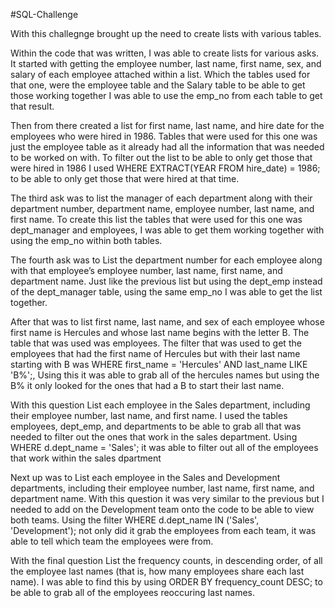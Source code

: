 #SQL-Challenge

With this challegnge brought up the need to create lists with various tables.

Within the code that was written, I was able to create lists for various asks.
It started with getting the employee number, last name, first name, sex, and salary of each employee attached within a list.
Which the tables used for that one, were the employee table and the Salary table to be able to get those working together I was able to use the emp_no from each table to get that result.

Then from there created a list for first name, last name, and hire date for the employees who were hired in 1986.
Tables that were used for this one was just the employee table as it already had all the information that was needed to be worked on with.
To filter out the list to be able to only get those that were hired in 1986 I used WHERE EXTRACT(YEAR FROM hire_date) = 1986; to be able to only get those that were hired at that time.

The third ask was to list the manager of each department along with their department number, department name, employee number, last name, and first name.
To create this list the tables that were used for this one was dept_manager and employees, I was able to get them working together with using the emp_no within both tables.

The fourth ask was to List the department number for each employee along with that employee’s employee number, last name, first name, and department name.
Just like the previous list but using the dept_emp instead of the dept_manager table, using the same emp_no I was able to get the list together.

After that was to list first name, last name, and sex of each employee whose first name is Hercules and whose last name begins with the letter B.
The table that was used was employees.
The filter that was used to get the employees that had the first name of Hercules but with their last name starting with B was WHERE first_name = 'Hercules' AND last_name LIKE 'B%';,
Using this it was able to grab all of the hercules names but using the B% it only looked for the ones that had a B to start their last name.

With this question List each employee in the Sales department, including their employee number, last name, and first name.
I used the tables employees, dept_emp, and departments to be able to grab all that was needed to filter out the ones that work in the sales department.
Using WHERE d.dept_name = 'Sales'; it was able to filter out all of the employees that work within the sales dpartment

Next up was to List each employee in the Sales and Development departments, including their employee number, last name, first name, and department name.
With this question it was very similar to the previous but I needed to add on the Development team onto the code to be able to view both teams.
Using the filter WHERE d.dept_name IN ('Sales', 'Development'); not only did it grab the employees from each team, it was able to tell which team the employees were from.

With the final question List the frequency counts, in descending order, of all the employee last names (that is, how many employees share each last name).
I was able to find this by using ORDER BY frequency_count DESC; to be able to grab all of the employees reoccuring last names.
